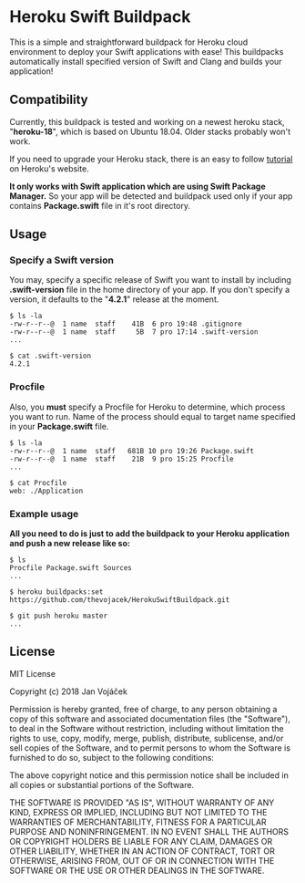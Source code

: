 # Heroku Swift Buildpack

This is a simple and straightforward buildpack for Heroku cloud environment to deploy your Swift applications with ease!
This buildpacks automatically install specified version of Swift and Clang and builds your application!

## Compatibility

Currently, this buildpack is tested and working on a newest heroku stack, "**heroku-18**", which is based on Ubuntu 18.04. Older stacks probably won't work.

If you need to upgrade your Heroku stack, there is an easy to follow [tutorial](https://devcenter.heroku.com/articles/upgrading-to-the-latest-stack) on Heroku's website.

**It only works with Swift application which are using Swift Package Manager.** So your app will be detected and buildpack used only if your app contains **Package.swift** file in it's root directory.

## Usage

### Specify a Swift version
You may, specify a specific release of Swift you want to install by including **.swift-version** file in the home directory of your app. If you don't specify a version, it defaults to the "**4.2.1**" release at the moment.

```shell
$ ls -la
-rw-r--r--@  1 name  staff    41B  6 pro 19:48 .gitignore
-rw-r--r--@  1 name  staff     5B  7 pro 17:14 .swift-version
...

$ cat .swift-version
4.2.1
```

### Procfile
Also, you **must** specify a Procfile for Heroku to determine, which process you want to run. Name of the process should equal to target name specified in your **Package.swift** file.

```shell
$ ls -la
-rw-r--r--@  1 name  staff   681B 10 pro 19:26 Package.swift
-rw-r--r--@  1 name  staff    21B  9 pro 15:25 Procfile
...

$ cat Procfile
web: ./Application
```

### Example usage
**All you need to do is just to add the buildpack to your Heroku application and push a new release like so:**

```shell
$ ls
Procfile Package.swift Sources
...

$ heroku buildpacks:set https://github.com/thevojacek/HerokuSwiftBuildpack.git

$ git push heroku master
...
```

## License
MIT License

Copyright (c) 2018 Jan Vojáček

Permission is hereby granted, free of charge, to any person obtaining a copy
of this software and associated documentation files (the "Software"), to deal
in the Software without restriction, including without limitation the rights
to use, copy, modify, merge, publish, distribute, sublicense, and/or sell
copies of the Software, and to permit persons to whom the Software is
furnished to do so, subject to the following conditions:

The above copyright notice and this permission notice shall be included in all
copies or substantial portions of the Software.

THE SOFTWARE IS PROVIDED "AS IS", WITHOUT WARRANTY OF ANY KIND, EXPRESS OR
IMPLIED, INCLUDING BUT NOT LIMITED TO THE WARRANTIES OF MERCHANTABILITY,
FITNESS FOR A PARTICULAR PURPOSE AND NONINFRINGEMENT. IN NO EVENT SHALL THE
AUTHORS OR COPYRIGHT HOLDERS BE LIABLE FOR ANY CLAIM, DAMAGES OR OTHER
LIABILITY, WHETHER IN AN ACTION OF CONTRACT, TORT OR OTHERWISE, ARISING FROM,
OUT OF OR IN CONNECTION WITH THE SOFTWARE OR THE USE OR OTHER DEALINGS IN THE
SOFTWARE.